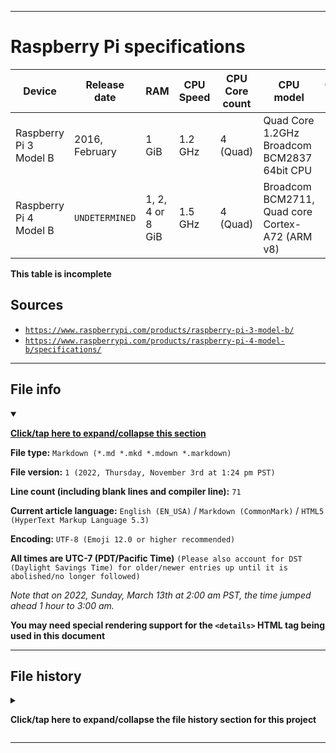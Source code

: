 
***

# Raspberry Pi specifications

| Device | Release date | RAM | CPU Speed | CPU Core count | CPU model | CPU bits | GPU Speed | Storage |
|---|---|---|---|---|---|---|---|---|
| Raspberry Pi 3 Model B | 2016, February | 1 GiB | 1.2 GHz | 4 (Quad) | Quad Core 1.2GHz Broadcom BCM2837 64bit CPU | 64-Bit | `UNDETERMINED` | `EXTERNAL` |
| Raspberry Pi 4 Model B | `UNDETERMINED` | 1, 2, 4 or 8 GiB | 1.5 GHz | 4 (Quad) | Broadcom BCM2711, Quad core Cortex-A72 (ARM v8) | 64-bit | `UNDETERMINED` | `EXTERNAL` |

**This table is incomplete**

## Sources

* [`https://www.raspberrypi.com/products/raspberry-pi-3-model-b/`](https://www.raspberrypi.com/products/raspberry-pi-3-model-b/)
* [`https://www.raspberrypi.com/products/raspberry-pi-4-model-b/specifications/`](https://www.raspberrypi.com/products/raspberry-pi-4-model-b/specifications/)

***

## File info

<details open><summary><p lang="en"><b><u>Click/tap here to expand/collapse this section</u></b></p></summary>

**File type:** `Markdown (*.md *.mkd *.mdown *.markdown)`

**File version:** `1 (2022, Thursday, November 3rd at 1:24 pm PST)`

**Line count (including blank lines and compiler line):** `71`

**Current article language:** `English (EN_USA)` / `Markdown (CommonMark)` / `HTML5 (HyperText Markup Language 5.3)`

**Encoding:** `UTF-8 (Emoji 12.0 or higher recommended)`

**All times are UTC-7 (PDT/Pacific Time)** `(Please also account for DST (Daylight Savings Time) for older/newer entries up until it is abolished/no longer followed)`

_Note that on 2022, Sunday, March 13th at 2:00 am PST, the time jumped ahead 1 hour to 3:00 am._

**You may need special rendering support for the `<details>` HTML tag being used in this document**

</details>

***

## File history

<details><summary><p lang="en"><b>Click/tap here to expand/collapse the file history section for this project</b></p></summary>

<details><summary><p lang="en"><b>Version 1 (2022, Thursday, November 3rd at 1:24 pm PST)</b></p></summary>

**This version was made by:** [`@seanpm2001`](https://github.com/seanpm2001/)

> Changes:

- [x] Started the file
- [x] Added the `Title` section
- [x] Added the main table
- [x] Added the `sources` section
- [x] Added the `file info` section
- - [x] Added the version number
- - [x] Added the version date
- - [x] Added the line count
- [x] Added the `file history` section
- - [x] Added an entry for version 1
- [ ] No other changes in version 1

</details>

</details>

***
